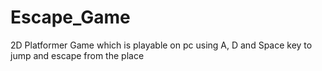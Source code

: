 # Escape_Game
2D Platformer Game which is playable on pc using A, D and Space key to jump and escape from the place
